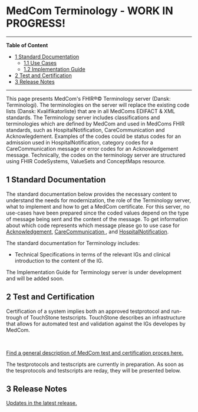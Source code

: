 # MedCom Terminology - WORK IN PROGRESS!
<hr/>
<!-- below is the table of content. Ensure to update it. -->

**Table of Content**
* [1 Standard Documentation](#1-standard-documentation)
  * [1.1 Use Cases](#11-use-cases)
  * [1.2 Implementation Guide](#12-implementation-guide)
* [2 Test and Certification](#2-test-and-certification)
* [3 Release Notes](#3-release-notes)
<hr/>

This page presents MedCom's FHIR®© Terminology server (Dansk: Terminologi). The terminologies on the server will replace the existing code lists (Dansk: Kvalifikatorliste) that are in all MedComs EDIFACT & XML standards. 
The Terminology server includes classifications and terminologies which are defined by MedCom and used in MedComs FHIR standards, such as HospitalNotification, CareCommunication and Acknowlegdement. Examples of the codes could be status codes for an admission used in HospitalNotification, category codes for a CareCommunication message or error codes for an Acknowledgement message. Technically, the codes on the terminology server are structured using FHIR CodeSystems, ValueSets and ConceptMaps resource.


## 1 Standard Documentation 
The standard documentation below provides the necessary content to understand the needs for modernization, the role of the Terminology server, what to implement and how to get a MedCom certificate. 
For this server, no use-cases have been prepared since the coded values depend on the type of message being sent and the content of the message. To get information about which code represents which message please go to use case for <a href="https://medcomdk.github.io/dk-medcom-acknowledgement/#11-use-cases" target="_blank">Acknowledgement</a>, <a href="https://medcomdk.github.io/dk-medcom-carecommunication/#12-use-cases" target="_blank"> CareCommunication </a>, and <a href="https://medcomdk.github.io/dk-medcom-hospitalnotification/#12-use-cases" target="_blank"> HospitalNotification</a>.

The standard documentation for Terminology includes:
*	Technical Specifications in terms of the relevant IGs and clinical introduction to the content of the IG.

The Implementation Guide for Terminology server is under development and will be added soon.


<!-- ### 1.2 Implementation Guide
The technical specifications for the Terminology standard are defined in IGs. As mentioned previously is the Terminology standard composed by profiles from *NUMBER* IGs and terminology from one IG. Links to the IG’s are listed below:

  * The Implementation Guide is under development and will be added soon. 
<p>&nbsp;</p>

IGs might be difficult for people with little or no knowledge about FHIR and how to understand an IG. Therefore has MedCom developed a webpage describing the content of the Terminology standard. The link below gives an overview of which profiles are included, what their purpose are, and which elements that shall be supported in a system. Further the structure of the standard is described and supported with examples in different degree of technical skills.
<br>

[An introduction to the technical specificationscan be found here.](docs/assets/documents/Intro-Technical-Spec-ENG.md)
<p>&nbsp;</p>	 -->

## 2 Test and Certification
Certification of a system implies both an approved testprotocol and run-trough of TouchStone testscripts. TouchStone describes an infrastructure that allows for automated test and validation against the IGs developes by MedCom. 
<p>&nbsp;</p>	
<a href="https://medcomdk.github.io/MedComLandingPage/#3-test-and-certification" target="_blank"> Find a general description of MedCom test and certification proces here.</a> 

The testprotocols and testscripts are currently in preparation. As soon as the tesprotocols and testscripts are reday, they will be presented below.

<!-- Find a general description of MedCom test and certification [here](https://tmsmedcom.github.io/GitHubPagesTest/#test-and-certification). 

**Sending a HospitalNotification message**
  * Testprotocol
  * TouchStone Testscripts
<p>&nbsp;</p>
 
**Receiving a HospitalNotification message**
  * Testprotocol
  * TouchStone Testscripts
<p>&nbsp;</p> -->

## 3 Release Notes

[Updates in the latest release.](assets/documents/ReleaseNote-ENG.md)
